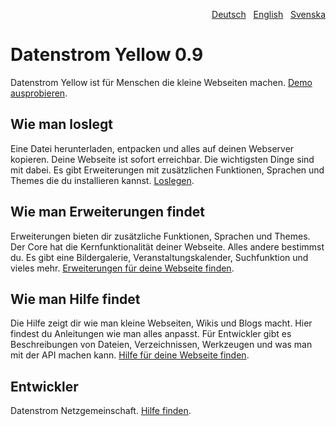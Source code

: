 <p align="right"><a href="README-de.md">Deutsch</a> &nbsp; <a href="README.md">English</a> &nbsp; <a href="README-sv.md">Svenska</a></p>

# Datenstrom Yellow 0.9

Datenstrom Yellow ist für Menschen die kleine Webseiten machen. [Demo ausprobieren](https://datenstrom.se/de/yellow/demo/).

## Wie man loslegt

Eine Datei herunterladen, entpacken und alles auf deinen Webserver kopieren. Deine Webseite ist sofort erreichbar. Die wichtigsten Dinge sind mit dabei. Es gibt Erweiterungen mit zusätzlichen Funktionen, Sprachen und Themes die du installieren kannst. [Loslegen](https://datenstrom.se/de/yellow/help/how-to-get-started).

## Wie man Erweiterungen findet

Erweiterungen bieten dir zusätzliche Funktionen, Sprachen und Themes. Der Core hat die Kernfunktionalität deiner Webseite. Alles andere bestimmst du. Es gibt eine Bildergalerie, Veranstaltungskalender, Suchfunktion und vieles mehr. [Erweiterungen für deine Webseite finden](https://datenstrom.se/de/yellow/extensions/).

## Wie man Hilfe findet

Die Hilfe zeigt dir wie man kleine Webseiten, Wikis und Blogs macht. Hier findest du Anleitungen wie man alles anpasst. Für Entwickler gibt es Beschreibungen von Dateien, Verzeichnissen, Werkzeugen und was man mit der API machen kann. [Hilfe für deine Webseite finden](https://datenstrom.se/de/yellow/help/).

## Entwickler

Datenstrom Netzgemeinschaft. [Hilfe finden](https://datenstrom.se/de/yellow/help/).
